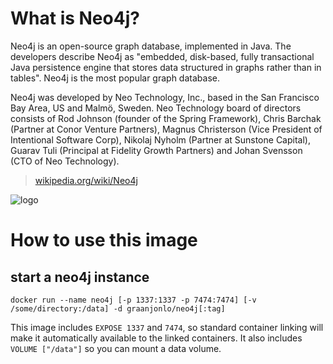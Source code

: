 # What is Neo4j?

Neo4j is an open-source graph database, implemented in Java. The developers describe Neo4j as "embedded, disk-based, fully transactional Java persistence engine that stores data structured in graphs rather than in tables". Neo4j is the most popular graph database.

Neo4j was developed by Neo Technology, Inc., based in the San Francisco Bay Area, US and Malmö, Sweden. Neo Technology board of directors consists of Rod Johnson (founder of the Spring Framework), Chris Barchak (Partner at Conor Venture Partners), Magnus Christerson (Vice President of Intentional Software Corp), Nikolaj Nyholm (Partner at Sunstone Capital), Guarav Tuli (Principal at Fidelity Growth Partners) and Johan Svensson (CTO of Neo Technology).

> [wikipedia.org/wiki/Neo4j](https://en.wikipedia.org/wiki/Neo4j)

![logo](http://neo4j.com/wp-content/themes/neo4jweb/assets/images/neo4j-logo-2015.png)

# How to use this image

## start a neo4j instance

    docker run --name neo4j [-p 1337:1337 -p 7474:7474] [-v /some/directory:/data] -d graanjonlo/neo4j[:tag]

This image includes `EXPOSE 1337` and `7474`, so standard container linking will make it automatically available to the linked containers. It also includes `VOLUME ["/data"]` so you can mount a data volume.

